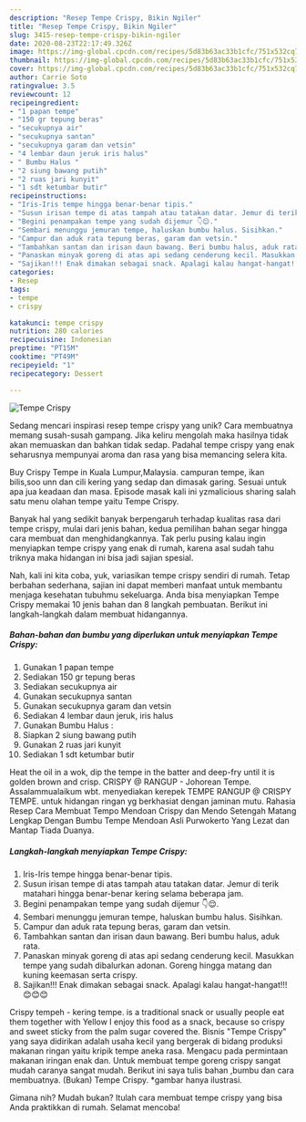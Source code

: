 ```yaml
---
description: "Resep Tempe Crispy, Bikin Ngiler"
title: "Resep Tempe Crispy, Bikin Ngiler"
slug: 3415-resep-tempe-crispy-bikin-ngiler
date: 2020-08-23T22:17:49.326Z
image: https://img-global.cpcdn.com/recipes/5d83b63ac33b1cfc/751x532cq70/tempe-crispy-foto-resep-utama.jpg
thumbnail: https://img-global.cpcdn.com/recipes/5d83b63ac33b1cfc/751x532cq70/tempe-crispy-foto-resep-utama.jpg
cover: https://img-global.cpcdn.com/recipes/5d83b63ac33b1cfc/751x532cq70/tempe-crispy-foto-resep-utama.jpg
author: Carrie Soto
ratingvalue: 3.5
reviewcount: 12
recipeingredient:
- "1 papan tempe"
- "150 gr tepung beras"
- "secukupnya air"
- "secukupnya santan"
- "secukupnya garam dan vetsin"
- "4 lembar daun jeruk iris halus"
- " Bumbu Halus "
- "2 siung bawang putih"
- "2 ruas jari kunyit"
- "1 sdt ketumbar butir"
recipeinstructions:
- "Iris-Iris tempe hingga benar-benar tipis."
- "Susun irisan tempe di atas tampah atau tatakan datar. Jemur di terik matahari hingga benar-benar kering selama beberapa jam."
- "Begini penampakan tempe yang sudah dijemur 👇😌."
- "Sembari menunggu jemuran tempe, haluskan bumbu halus. Sisihkan."
- "Campur dan aduk rata tepung beras, garam dan vetsin."
- "Tambahkan santan dan irisan daun bawang. Beri bumbu halus, aduk rata."
- "Panaskan minyak goreng di atas api sedang cenderung kecil. Masukkan tempe yang sudah dibalurkan adonan. Goreng hingga matang dan kuning keemasan serta crispy."
- "Sajikan!!! Enak dimakan sebagai snack. Apalagi kalau hangat-hangat!!! 😊😊😊"
categories:
- Resep
tags:
- tempe
- crispy

katakunci: tempe crispy 
nutrition: 280 calories
recipecuisine: Indonesian
preptime: "PT15M"
cooktime: "PT49M"
recipeyield: "1"
recipecategory: Dessert

---
```



![Tempe Crispy](https://img-global.cpcdn.com/recipes/5d83b63ac33b1cfc/751x532cq70/tempe-crispy-foto-resep-utama.jpg)

Sedang mencari inspirasi resep tempe crispy yang unik? Cara membuatnya memang susah-susah gampang. Jika keliru mengolah maka hasilnya tidak akan memuaskan dan bahkan tidak sedap. Padahal tempe crispy yang enak seharusnya mempunyai aroma dan rasa yang bisa memancing selera kita.

Buy Crispy Tempe in Kuala Lumpur,Malaysia. campuran tempe, ikan bilis,soo unn dan cili kering yang sedap dan dimasak garing. Sesuai untuk apa jua keadaan dan masa. Episode masak kali ini yzmalicious sharing salah satu menu olahan tempe yaitu Tempe Crispy.

Banyak hal yang sedikit banyak berpengaruh terhadap kualitas rasa dari tempe crispy, mulai dari jenis bahan, kedua pemilihan bahan segar hingga cara membuat dan menghidangkannya. Tak perlu pusing kalau ingin menyiapkan tempe crispy yang enak di rumah, karena asal sudah tahu triknya maka hidangan ini bisa jadi sajian spesial.


Nah, kali ini kita coba, yuk, variasikan tempe crispy sendiri di rumah. Tetap berbahan sederhana, sajian ini dapat memberi manfaat untuk membantu menjaga kesehatan tubuhmu sekeluarga. Anda bisa menyiapkan Tempe Crispy memakai 10 jenis bahan dan 8 langkah pembuatan. Berikut ini langkah-langkah dalam membuat hidangannya.

<!--inarticleads1-->

##### Bahan-bahan dan bumbu yang diperlukan untuk menyiapkan Tempe Crispy:

1. Gunakan 1 papan tempe
1. Sediakan 150 gr tepung beras
1. Sediakan secukupnya air
1. Gunakan secukupnya santan
1. Gunakan secukupnya garam dan vetsin
1. Sediakan 4 lembar daun jeruk, iris halus
1. Gunakan  Bumbu Halus :
1. Siapkan 2 siung bawang putih
1. Gunakan 2 ruas jari kunyit
1. Sediakan 1 sdt ketumbar butir


Heat the oil in a wok, dip the tempe in the batter and deep-fry until it is golden brown and crisp. CRISPY @ RANGUP - Johorean Tempe. Assalammualaikum wbt. menyediakan kerepek TEMPE RANGUP @ CRISPY TEMPE. untuk hidangan ringan yg berkhasiat dengan jaminan mutu. Rahasia Resep Cara Membuat Tempo Mendoan Crispy dan Mendo Setengah Matang Lengkap Dengan Bumbu Tempe Mendoan Asli Purwokerto Yang Lezat dan Mantap Tiada Duanya. 

<!--inarticleads2-->

##### Langkah-langkah menyiapkan Tempe Crispy:

1. Iris-Iris tempe hingga benar-benar tipis.
1. Susun irisan tempe di atas tampah atau tatakan datar. Jemur di terik matahari hingga benar-benar kering selama beberapa jam.
1. Begini penampakan tempe yang sudah dijemur 👇😌.
1. Sembari menunggu jemuran tempe, haluskan bumbu halus. Sisihkan.
1. Campur dan aduk rata tepung beras, garam dan vetsin.
1. Tambahkan santan dan irisan daun bawang. Beri bumbu halus, aduk rata.
1. Panaskan minyak goreng di atas api sedang cenderung kecil. Masukkan tempe yang sudah dibalurkan adonan. Goreng hingga matang dan kuning keemasan serta crispy.
1. Sajikan!!! Enak dimakan sebagai snack. Apalagi kalau hangat-hangat!!! 😊😊😊


Crispy tempeh - kering tempe. is a traditional snack or usually people eat them together with Yellow I enjoy this food as a snack, because so crispy and sweet sticky from the palm sugar covered the. Bisnis &#34;Tempe Crispy&#34; yang saya didirikan adalah usaha kecil yang bergerak di bidang produksi makanan ringan yaitu kripik tempe aneka rasa. Mengacu pada permintaan makanan iringan enak dan. Untuk membuat tempe goreng crispy sangat mudah caranya sangat mudah. Berikut ini saya tulis bahan ,bumbu dan cara membuatnya. (Bukan) Tempe Crispy. *gambar hanya ilustrasi. 

Gimana nih? Mudah bukan? Itulah cara membuat tempe crispy yang bisa Anda praktikkan di rumah. Selamat mencoba!
